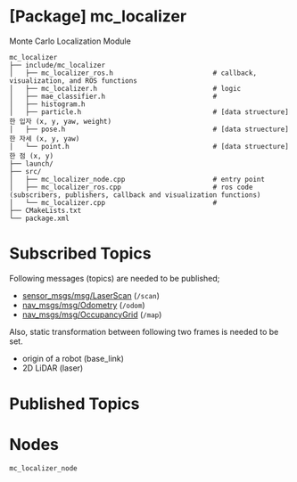 # [Package] mc_localizer

Monte Carlo Localization Module

    mc_localizer
    ├── include/mc_localizer     
    │   ├── mc_localizer_ros.h                         # callback, visualization, and ROS functions
    │   ├── mc_localizer.h                             # logic
    │   ├── mae_classifier.h                           # 
    │   ├── histogram.h
    │   ├── particle.h                                 # [data struecture] 한 입자 (x, y, yaw, weight)
    │   ├── pose.h                                     # [data struecture] 한 자세 (x, y, yaw)
    │   └── point.h                                    # [data struecture] 한 점 (x, y)
    ├── launch/                            
    ├── src/     
    │   ├── mc_localizer_node.cpp                      # entry point
    │   ├── mc_localizer_ros.cpp                       # ros code (subscribers, publishers, callback and visualization functions)
    │   └── mc_localizer.cpp                           # 
    ├── CMakeLists.txt                             
    └── package.xml    

# Subscribed Topics

Following messages (topics) are needed to be published;

- [sensor_msgs/msg/LaserScan](https://docs.ros2.org/foxy/api/sensor_msgs/msg/LaserScan.html) (`/scan`) 
- [nav_msgs/msg/Odometry](https://docs.ros2.org/foxy/api/nav_msgs/msg/Odometry.html) (`/odom`)
- [nav_msgs/msg/OccupancyGrid](https://docs.ros2.org/foxy/api/nav_msgs/msg/OccupancyGrid.html) (`/map`)

Also, static transformation between following two frames is needed to be set.

- origin of a robot (base_link)
- 2D LiDAR (laser)

# Published Topics

# Nodes

`mc_localizer_node`
